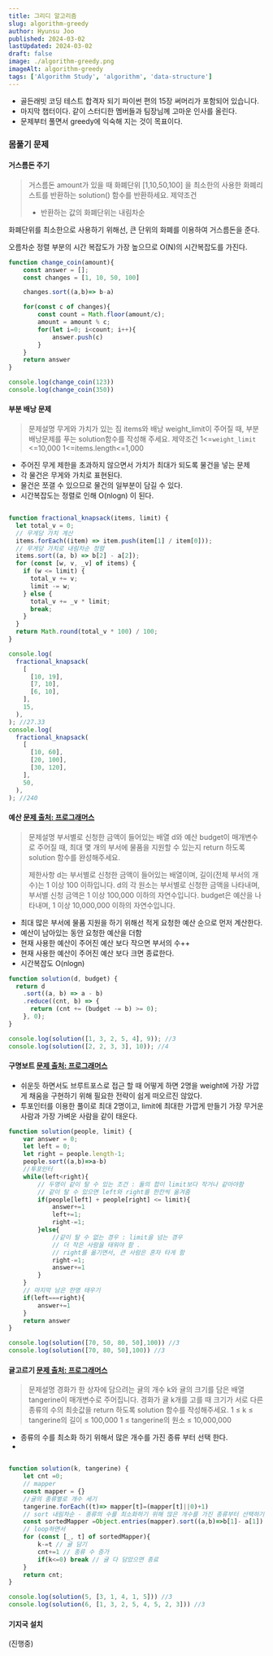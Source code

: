 ```yaml
---
title: 그리디 알고리즘
slug: algorithm-greedy
author: Hyunsu Joo
published: 2024-03-02
lastUpdated: 2024-03-02
draft: false
image: ./algorithm-greedy.png
imageAlt: algorithm-greedy
tags: ['Algorithm Study', 'algorithm', 'data-structure']
---
```


- 골든래빗 코딩 테스트 합격자 되기 파이썬 편의 15장 써머리가 포함되어 있습니다.
- 마지막 챕터이다. 같이 스터디한 멤버들과 팀장님께 고마운 인사를 올린다.
- 문제부터 풀면서 greedy에 익숙해 지는 것이 목표이다. 


### 몸풀기 문제 
#### 거스름돈 주기 

> 거스름돈 amount가 있을 때 화폐단위 [1,10,50,100] 을 최소한의 사용한 화폐리스트를 반환하는 solution() 함수를 반환하세요.
>제약조건 
>- 반환하는 값의 화폐단위는 내림차순

화폐단위를 최소한으로 사용하기 위해선, 큰 단위의 화폐를 이용하여 거스름돈을 준다. 

오름차순 정렬 부분의 시간 복잡도가 가장 높으므로 O(N)의 시간복잡도를 가진다. 

```javascript
function change_coin(amount){
    const answer = [];
    const changes = [1, 10, 50, 100]

    changes.sort((a,b)=> b-a)

    for(const c of changes){
        const count = Math.floor(amount/c);
        amount = amount % c;
        for(let i=0; i<count; i++){
            answer.push(c)
        }
    }
    return answer
}

console.log(change_coin(123))
console.log(change_coin(350)) 
```

#### 부분 배낭 문제 

>문제설명
>무게와 가치가 있는 짐 items와 배낭 weight_limit이 주어질 때, 부분 배낭문제를 푸는 solution함수를 작성해 주세요. 
>제약조건
>1<=`weight_limit` <=10,000
>1<=items.length<=1,000

- 주어진 무게 제한을 초과하지 않으면서 가치가 최대가 되도록 물건을 넣는 문제
- 각 물건은 무게와 가치로 표현된다.
- 물건은 쪼갤 수 있으므로 물건의 일부분이 담길 수 있다.
- 시간복잡도는 정렬로 인해 O(nlogn) 이 된다.  
```javascript

function fractional_knapsack(items, limit) {
  let total_v = 0;
  // 무게당 가치 계산
  items.forEach((item) => item.push(item[1] / item[0]));
  // 무게당 가치로 내림차순 정렬
  items.sort((a, b) => b[2] - a[2]);
  for (const [w, v, _v] of items) {
    if (w <= limit) {
      total_v += v;
      limit -= w;
    } else {
      total_v += _v * limit;
      break;
    }
  }
  return Math.round(total_v * 100) / 100;
}

console.log(
  fractional_knapsack(
    [
      [10, 19],
      [7, 10],
      [6, 10],
    ],
    15,
  ),
); //27.33
console.log(
  fractional_knapsack(
    [
      [10, 60],
      [20, 100],
      [30, 120],
    ],
    50,
  ),
); //240

```

#### 예산 [문제 출처: 프로그래머스](https://school.programmers.co.kr/learn/courses/30/lessons/12982)

>문제설명
>부서별로 신청한 금액이 들어있는 배열 d와 예산 budget이 매개변수로 주어질 때, 최대 몇 개의 부서에 물품을 지원할 수 있는지 return 하도록 solution 함수를 완성해주세요.
>
>제한사항
d는 부서별로 신청한 금액이 들어있는 배열이며, 길이(전체 부서의 개수)는 1 이상 100 이하입니다.
d의 각 원소는 부서별로 신청한 금액을 나타내며, 부서별 신청 금액은 1 이상 100,000 이하의 자연수입니다.
budget은 예산을 나타내며, 1 이상 10,000,000 이하의 자연수입니다.
>


- 최대 많은 부서에 물품 지원을 하기 위해선 적게 요청한 예산 순으로 먼저 계산한다. 
- 예산이 남아있는 동안 요청한 예산을 더함
- 현재 사용한 예산이 주어진 예산 보다 작으면 부서의 수++
- 현재 사용한 예산이 주어진 예산 보다 크면 종료한다.
- 시간복잡도 O(nlogn)

```javascript
function solution(d, budget) {
  return d
    .sort((a, b) => a - b)
    .reduce((cnt, b) => {
      return (cnt += (budget -= b) >= 0);
    }, 0);
}

console.log(solution([1, 3, 2, 5, 4], 9)); //3
console.log(solution([2, 2, 3, 3], 10)); //4

```

#### 구명보트 [문제 출처: 프로그래머스](https://school.programmers.co.kr/learn/courses/30/lessons/42885)

- 쉬운듯 하면서도 브루트포스로 접근 할 때 어떻게 하면 2명을 weight에 가장 가깝게 채움을 구현하기 위해 필요한 전략이 쉽게 떠오르진 않았다. 
- 투포인터를 이용한 풀이로 최대 2명이고, limit에 최대한 가깝게 만들기 가장 무거운 사람과 가장 가벼운 사람을 같이 태운다.

```javascript
function solution(people, limit) {
    var answer = 0;
    let left = 0;
    let right = people.length-1;
    people.sort((a,b)=>a-b)
    //투포인터 
    while(left<right){
        // 두명이 같이 탈 수 있는 조건 : 둘의 합이 limit보다 작거나 같아야함
        // 같이 탈 수 있으면 left와 right를 한칸씩 옮겨줌
        if(people[left] + people[right] <= limit){
            answer+=1
            left+=1;
            right-=1;
        }else{
            //같이 탈 수 없는 경우 : limit을 넘는 경우 
            // 더 작은 사람을 태워야 함 . 
            // right를 옮기면서, 큰 사람은 혼자 타게 함 
            right-=1;
            answer+=1
        }    
    }
    // 마지막 남은 한명 태우기
    if(left===right){
        answer+=1
    }
    return answer
}

console.log(solution([70, 50, 80, 50],100)) //3
console.log(solution([70, 80, 50],100)) //3


```

#### 귤고르기 [문제 출처: 프로그래머스](https://school.programmers.co.kr/learn/courses/30/lessons/138476)

>문제설명
>경화가 한 상자에 담으려는 귤의 개수 k와 귤의 크기를 담은 배열 tangerine이 매개변수로 주어집니다. 경화가 귤 k개를 고를 때 크기가 서로 다른 종류의 수의 최솟값을 return 하도록 solution 함수를 작성해주세요.
>1 ≤ k ≤ tangerine의 길이 ≤ 100,000
>1 ≤ tangerine의 원소 ≤ 10,000,000

- 종류의 수를 최소화 하기 위해서 많은 개수를 가진 종류 부터 선택 한다.
- 

```javascript

function solution(k, tangerine) {
    let cnt =0;
    // mapper
    const mapper = {}
    //귤의 종류별로 개수 세기 
    tangerine.forEach((t)=> mapper[t]=(mapper[t]||0)+1)
    // sort 내림차순 - 종류의 수를 최소화하기 위해 많은 개수를 가진 종류부터 선택하기 위해 
    const sortedMapper =Object.entries(mapper).sort((a,b)=>b[1]- a[1])
    // loop하면서
    for (const [_, t] of sortedMapper){
        k-=t // 귤 담기 
        cnt+=1 // 종류 수 증가 
        if(k<=0) break // 귤 다 담았으면 종료
    }    
    return cnt;
}

console.log(solution(5, [3, 1, 4, 1, 5])) //3
console.log(solution(6, [1, 3, 2, 5, 4, 5, 2, 3])) //3

```

#### 기지국 설치 
(진행중)